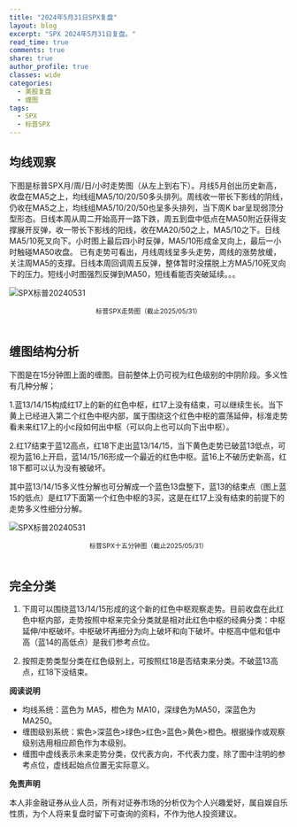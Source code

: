 ```yaml
---
title: "2024年5月31日SPX复盘"
layout: blog
excerpt: "SPX 2024年5月31日复盘。"
read_time: true
comments: true
share: true
author_profile: true
classes: wide
categories:
  - 美股复盘
  - 缠图
tags:
  - SPX
  - 标普SPX
---
```


## 均线观察

下图是标普SPX月/周/日/小时走势图（从左上到右下）。月线5月创出历史新高，收盘在MA5之上，均线组MA5/10/20/50多头排列。周线收一带长下影线的阴线，仍收在MA5之上，均线组MA5/10/20/50也呈多头排列，当下周K bar呈现弱顶分型形态。日线本周从周二开始高开一路下跌，周五到盘中低点在MA50附近获得支撑展开反弹，收一带长下影线的阳线，收在MA20/50之上，MA5/10之下。日线MA5/10死叉向下。小时图上最后四小时反弹，MA5/10形成金叉向上，最后一小时触碰MA50收盘。
已有走势可看出，月线周线呈多头走势，周线的涨势放缓，关注周MA5的支撑。日线本周回调周五反弹，整体暂时没摆脱上方MA5/10死叉向下的压力。短线小时图强烈反弹到MA50，短线看能否突破延续。。。

![SPX标普20240531](https://image.olim.cc/2024/2024-05-31-SPX.jpg)
<small><center>标普SPX走势图（截止2025/05/31）</center></small>　

## 缠图结构分析

下图是在15分钟图上面的缠图。目前整体上仍可视为红色级别的中阴阶段。多义性有几种分解；

1.蓝13/14/15构成红17上的新的红色中枢，红17上没有结束，可以继续生长。当下黄上已经进入第二个红色中枢内部，属于围绕这个红色中枢的震荡延伸，标准走势看未来红17上的小c段如何出中枢（可以向上也可以向下出中枢）。

2.红17结束于蓝12高点，红18下走出蓝13/14/15，当下黄色走势已破蓝13低点，可视为蓝16上开启，蓝14/15/16形成一个最近的红色中枢。蓝16上不破历史新高，红18下都可以认为没有被破坏。

其中蓝13/14/15多义性分解也可分解成一个蓝色13盘整下，蓝13的结束点（图上蓝15的低点）是红17下面第一个红色中枢的3买，这是在红17上没有结束的前提下的走势多义性细分分解。

![SPX标普20240531](https://image.olim.cc/2024/2024-05-31-SPX-minute-c.png)
<small><center>标普SPX十五分钟图（截止2025/05/31）</center></small>　

## 完全分类

1. 下周可以围绕蓝13/14/15形成的这个新的红色中枢观察走势。目前收盘在此红色中枢内部，走势按照中枢来完全分类就是相对此红色中枢的经典分类：中枢延伸/中枢破坏。中枢破坏再细分为向上破坏和向下破坏。中枢高中低和低中高（蓝14的高低点）是我们参考点位。

2. 按照走势类型分类在红色级别上，可按照红18是否结束来分类。不破蓝13高点，红18下没结束。

**阅读说明**

* 均线系统：蓝色为 MA5，橙色为 MA10，深绿色为MA50，深蓝色为MA250。
* 缠图级别系统：紫色>深蓝色>绿色>红色>蓝色>黄色>橙色。根据操作或观察级别选用相应颜色作为本级别。
* 缠图中虚线表示未来走势分类，仅代表方向，不代表力度，除了图中注明的参考点位，虚线起始点位置无实际意义。

**免责声明** 

本人非金融证券从业人员，所有对证券市场的分析仅为个人兴趣爱好，属自娱自乐性质，为个人将来复盘时留下可查询的资料，不作为他人投资建议。

